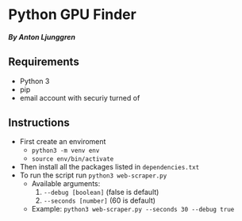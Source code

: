 # Python GPU Finder
##### By Anton Ljunggren

## Requirements
* Python 3
* pip
* email account with securiy turned of

## Instructions
* First create an enviroment
  * `python3 -m venv env`
  * `source env/bin/activate`
* Then install all the packages listed in `dependencies.txt`
* To run the script run `python3 web-scraper.py`
  * Available arguments:
    1. `--debug [boolean]` (false is default)
    2. `--seconds [number]` (60 is default)
  * Example: `python3 web-scraper.py --seconds 30 --debug true`
